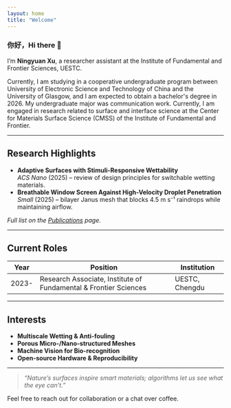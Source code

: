 ```yaml
---
layout: home
title: "Welcome"
---
```


<!-- Hero ------------------------------------------------------------------ -->
### 你好，Hi there 👋

I’m **Ningyuan Xu**, a researcher assistant at the Institute of Fundamental and Frontier
Sciences, UESTC.  

Currently, I am studying in a cooperative undergraduate program between University of Electronic Science and Technology of China and the University of Glasgow, and I am expected to obtain a bachelor's degree in 2026. My undergraduate major was communication work. Currently, I am engaged in research related to surface and interface science at the Center for Materials Surface Science (CMSS) of the Institute of Fundamental and Frontier.

---

## Research Highlights
- **Adaptive Surfaces with Stimuli-Responsive Wettability**  
  *ACS Nano* (2025) – review of design principles for switchable wetting
  materials.
- **Breathable Window Screen Against High-Velocity Droplet Penetration**  
  *Small* (2025) – bilayer Janus mesh that blocks 4.5 m s⁻¹ raindrops while
  maintaining airflow.

*Full list on the [Publications](/publications) page.*

---

## Current Roles
| Year | Position | Institution |
|------|----------|-------------|
| 2023- | Research Associate, Institute of Fundamental & Frontier Sciences | UESTC, Chengdu |

---

## Interests
- **Multiscale Wetting & Anti-fouling**
- **Porous Micro-/Nano-structured Meshes**
- **Machine Vision for Bio-recognition**
- **Open-source Hardware & Reproducibility**

---

> *“Nature’s surfaces inspire smart materials; algorithms let us see what the eye can’t.”*

Feel free to reach out for collaboration or a chat over coffee.
